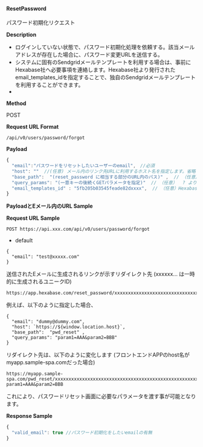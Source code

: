 
#### ResetPassword

パスワード初期化リクエスト

**Description**

- ログインしていない状態で、パスワード初期化処理を依頼する。該当メールアドレスが存在した場合に、パスワード変更URLを送信する。
- システムに固有のSendgridメールテンプレートを利用する場合は、事前にHexabase社へ必要事項を連絡します。Hexabase社より発行されたemail_templates_idを指定することで、独自のSendgridメールテンプレートを利用することができます。
- 

**Method**

POST

**Request URL Format**

```text
/api/v0/users/password/forgot
```

**Payload**

```javascript
{
  "email":"パスワードをリセットしたいユーザーのemail",　//必須
  "host": ""  //(任意) メール内のリンク先URLに利用するホスト名を指定します。省略するとHexabase管理UIが指定されます。 実装例= `https://${window.location.host}` (SPA UI内に用意されたページへ遷移する場合) email_templates_idを指定した場合、必須となります。
  "base_path":  "(reset_password に相当する部分のURL内のパス)" ,  // （任意） 
  "query_params": "(一意キーの後続くGETパラメータを指定)"  // （任意）  ? より後を指定する
  "email_templates_id" : "5fb205b03545feade82dxxxx",  // （任意）Hexabase社より発行されたemail設定ID。あらかじめ定義されたSendgridアカウントの利用を指定できます。 省略するとHexabaseのデフォルトのパスワード変更画面が利用されます。
}
```
**PayloadとEメール内のURL Sample**


**Request URL Sample**

```text
POST https://api.xxx.com/api/v0/users/password/forgot
```

- default
```
{
  "email": "test@xxxxx.com"
}
```
送信されたEメールに生成されるリンクが示すリダイレクト先
(xxxxxx... は一時的に生成されるユニークID)
```
https://app.hexabase.com/reset_password/xxxxxxxxxxxxxxxxxxxxxxxxxxxxxxxxxxxxxxxxxxxxxxxxxxxxxxxxxxxxxxxxx
```

例えば、以下のように指定した場合、
```
{
  "email": "dummy@dummy.com",
  "host": `https://${window.location.host}`,
  "base_path":  "pwd_reset" ,
  "query_params": "param1=AAA&param2=BBB"
}
```
リダイレクト先は、以下のように変化します
(フロントエンドAPPのhost名がmyapp.sample-spa.comだった場合)
```
https://myapp.sample-spa.com/pwd_reset/xxxxxxxxxxxxxxxxxxxxxxxxxxxxxxxxxxxxxxxxxxxxxxxxxxxxxxxxxxxxxxxxx?param1=AAA&param2=BBB
```
これにより、パスワードリセット画面に必要なパラメータを渡す事が可能となります。



**Response Sample**

```javascript
{
  "valid_email": true //パスワード初期化をしたいemailの有無
}
```
